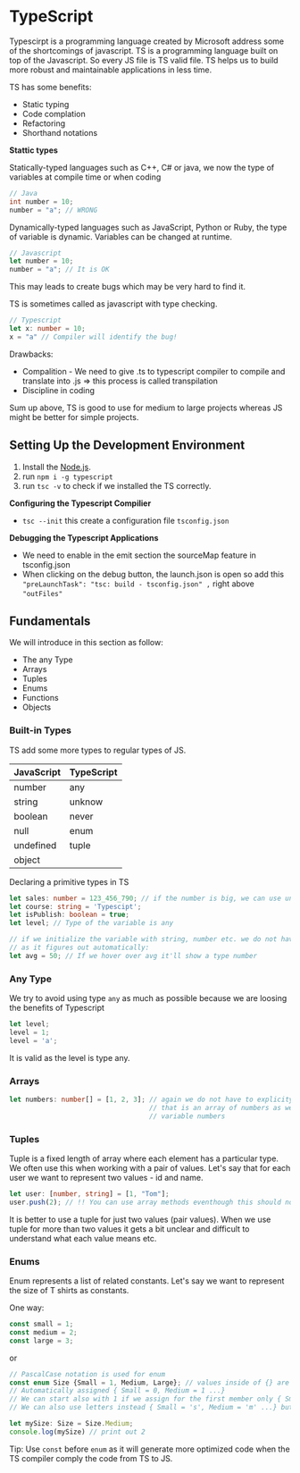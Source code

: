 # TypeScript

Typescirpt is a programming language created by Microsoft address some of the shortcomings of javascript. TS is a programming language built on top of the Javascript. So every JS file is TS valid file. TS helps us to build more robust and maintainable applications in less time.

TS has some benefits:
- Static typing
- Code complation
- Refactoring
- Shorthand notations

<strong>Stattic types</strong>

Statically-typed languages such as C++, C# or java, we now the type of variables at compile time or when coding

```java
// Java
int number = 10;
number = "a"; // WRONG
```

Dynamically-typed languages such as JavaScript, Python or Ruby, the type of variable is dynamic. Variables can be changed at runtime.

```javascript
// Javascript
let number = 10;
number = "a"; // It is OK
```

This may leads to create bugs which may be very hard to find it.

TS is sometimes called as javascript with type checking.

```typescript
// Typescript
let x: number = 10;
x = "a" // Compiler will identify the bug! 
```

Drawbacks:
- Compalition - We need to give .ts to typescript compiler to compile and translate into .js => this process is called transpilation
- Discipline in coding

Sum up above, TS is good to use for medium to large projects whereas JS might be better for simple projects.

## Setting Up the Development Environment

1. Install the [Node.js](https://nodejs.org/en/).
2. run `npm i -g typescript`
3. run `tsc -v` to check if we installed the TS correctly.

<strong>Configuring the Typescript Compilier</strong>
- `tsc --init` this create a configuration file `tsconfig.json`


<strong>Debugging the Typescript Applications</strong>
- We need to enable in the emit section the sourceMap feature in tsconfig.json
- When clicking on the debug button, the launch.json is open so add this `"preLaunchTask": "tsc: build - tsconfig.json" ,` right above `"outFiles"`

## Fundamentals

We will introduce in this section as follow:
- The any Type
- Arrays
- Tuples
- Enums
- Functions
- Objects

### Built-in Types

TS add some more types to regular types of JS.

| JavaScript  | TypeScript  |
| ----------- | ----------- |
| number      | any         |
| string      | unknow      |
| boolean     | never       |
| null        | enum        |
| undefined   | tuple       |
| object      |             |

Declaring a primitive types in TS

```Typescript
let sales: number = 123_456_790; // if the number is big, we can use underscore in TS for better reading
let course: string = 'Typescipt';
let isPublish: boolean = true; 
let level; // Type of the variable is any

// if we initialize the variable with string, number etc. we do not have tu use the type
// as it figures out automatically:
let avg = 50; // If we hover over avg it'll show a type number
```

### Any Type
We try to avoid using type `any` as much as possible because we are loosing the benefits of Typescript

```Typescript
let level;
level = 1;
level = 'a';
```
It is valid as the level is type any.

### Arrays

```Typescript
let numbers: number[] = [1, 2, 3]; // again we do not have to explicity mention that
                                   // that is an array of numbers as we initialized
                                   // variable numbers 
```

### Tuples

Tuple is a fixed length of array where each element has a particular type. We often use this when working with a pair of values. Let's say that for each user we want to represent two values - id and name.

```Typescript
let user: [number, string] = [1, "Tom"];
user.push(2); // !! You can use array methods eventhough this should not work as tuple is a fixed length of array!
```

It is better to use a tuple for just two values (pair values). When we use tuple for more than two values it gets a bit unclear and difficult to understand what each value means etc.

### Enums

Enum represents a list of related constants. Let's say we want to represent the size of T shirts as constants.

One way:

```Typescript
const small = 1;
const medium = 2;
const large = 3;
```
or
```Typescript
// PascalCase notation is used for enum
const enum Size {Small = 1, Medium, Large}; // values inside of {} are called members
// Automatically assigned { Small = 0, Medium = 1 ...}
// We can start also with 1 if we assign for the first member only { Small = 1, ...} as we change the order with this.
// We can also use letters instead { Small = 's', Medium = 'm' ...} but we have to explicitly do it for all members

let mySize: Size = Size.Medium;
console.log(mySize) // print out 2
```
Tip: Use `const` before `enum` as it will generate more optimized code when the TS compiler comply the code from TS to JS.